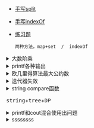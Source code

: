 - [手写split](https://github.com/silence7x7/Leetcode/blob/master/%E9%A2%98%E8%A7%A3/split.md)
- [手写indexOf](https://www.cnblogs.com/zhangshi/p/6502987.html)
- [练习题](https://leetcode-cn.com/problems/word-pattern/)

      两种方法，map+set  /  indexOf
<details>
<summary>大数阶乘</summary>

```c++
//用long数组存储阶乘结果，数组中的每个数存储阶乘的4位10进制数，不足的用0补充。
#include <stdio.h>
long res[10000];
int factorial(const int n){
    int i,j,carry,bit;
    for(res[bit=carry=0]=i=1;i<=n;++i,carry=0){
        for(j=0;j<=bit;++j){
            res[j]=res[j]*i+carry;
            carry=res[j]/10000;
            res[j]%=10000;
        }
        if (carry) res[++bit]=carry;//如果进位就要高位再开一位写数字
    }
    for(printf("%ld",res[i=bit]);i;printf("%4.4ld",res[--i]));
    //%04d代表4位数，高位补0。但大佬都用%4.4ld为什么？
    return printf("\n");
}
int main(){
    for(int n;~scanf("%d",&n);factorial(n));
    //~是按位取反。scanf的返回值是输入值的个数
    //如果没有输入值则返回-1。对于-1按位求反得到0。所以如果没有输入则退出循环
    //常用while(~scanf())代替while(sacnf()!EOF)和while(sacnf()==2).
    //因为EOF定义为-1，所以用这个代替
    //但有漏洞：输入字母会陷入死循环
    //一旦输入的值为字符等不能成功赋值的量，scanf()赋值不成功，会把读到的内容又返回到stdin缓冲区，
    //且取反值使得while又进入到下一次循环，scanf()又从stdin缓冲区读到相同的内容，这样就形成了死循环……
    return 0;
}
```
</details>


<details>
<summary>printf各种输出</summary>
      
```c++
printf("%4d,",a[i]);
 123,   4,   3,   2,   1,   0,
//输出4位，用空格补

printf("%04d",a[i]);
0123,0004,0003,0002,0001,0000,
//用0补，但是不能用%14d,这不是用1补，而是14位空格补
同上
printf("%.4d",a[i]);
0123,0004,0003,0002,0001,0000,

printf("%4.3d",a[i]);
 123, 004, 003, 002, 001, 000,
//输出4位，0补3位
printf("%4.4d",a[i]);
0123,0004,0003,0002,0001,0000,
//输出4位，0补4位
```
</details>


<details>
<summary>欧几里得算法最大公约数</summary>
      
```c++
int gcd(int a, int b)//欧几里得算法求最大公约数
{
    if(b==0) return a;
    else return gcd(b, a%b);
}

//判断
gcd(buf[i], buf[j])==1代表最大公约数为1，即不能化简约分
算法精妙在于会自动交换a，b，太秀了
```
</details>

<details>
<summary>迭代器失效</summary>

```c++
//在vector迭代器遍历时删除或插入数据，导致迭代器失效
vector<int> ans(4);
    ans[0]=1;
    for(auto n:ans)
    	if(n!=0)ans.push_back(9);
    int i=0;
    for(auto n:ans){
        cout<<i<<"  "<<n<<endl;
	  i++;
    }
 //得到输出结果：
0  1
1  0
2  0
3  0
4  9
5  9
并不会一直增长，因为vector动态增长原理，遍历时vec就这么大，迭代器遍历时不会改变大小。
所以最后并不会无限插入数据9
```
reference:  
[可以vec改用list解决](https://blog.csdn.net/hechao3225/article/details/55101344)  
[迭代器失效](https://blog.csdn.net/petersmart123/article/details/53304437)
</details>

<details>
<summary>string compare函数</summary>
      
- [compare](http://www.cplusplus.com/reference/string/string/compare/)  
```c++
str1.compare(0,i,str2,0,i)==0//str1的0开始i个长度与str2的0开始i个长度比较。
```
c语言<string.h>用的是[strcmp](https://www.runoob.com/cprogramming/c-function-strcmp.html)

</details>

<kbd>string</kbd>+<kbd>tree</kbd>+<kbd>DP</kbd> 

<details>
<summary>printf和cout混合使用出问题</summary>

```c++
printf("A\n");
cout<<"B\n";
printf("C\n");

the out put is:
A
C
B
not:
A
B
C
explanation:
1.   you   shouldn't   mix   "printf()"   and   "cout"   in   the   same   program   
because   C   stdio   and   C++   iostreams   are   completely   independent   
and   they   may   have   different   buffering   scheme   and   they   don't   share   the   same   buffer,  
so   the   ouput   may   come   out   in   an   order   that   you   are   not   expecting,   
that   is   probably   what   happened   in   your   case  .
   
2.   try  
   
  cout   <<   "B"   <<   endl;  
   
  or   call    
   
  ios::sync_with_stdio();

```
</details>

<details>
<summary>ssssssss</summary>

```c++


```
</details>

